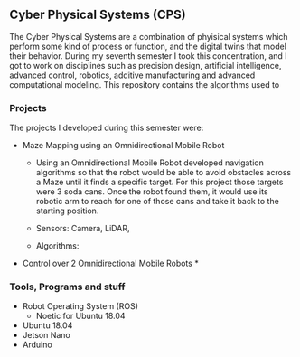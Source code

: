 ## Cyber Physical Systems (CPS)
The Cyber Physical Systems are a combination of phyisical systems which 
perform some kind of process or function, and the digital twins that model 
their behavior. During my seventh semester I took this concentration, and 
I got to work on disciplines such as precision design, artificial intelligence, 
advanced control, robotics, additive manufacturing and advanced computational 
modeling. This repository contains the algorithms used to 


### Projects
The projects I developed during this semester were:
* Maze Mapping using an Omnidirectional Mobile Robot
    * Using an Omnidirectional Mobile Robot developed navigation algorithms so that
      the robot would be able to avoid obstacles across a Maze until it finds a specific
      target. For this project those targets were 3 soda cans. Once the robot found them,
      it would use its robotic arm to reach for one of those cans and take it back to the
      starting position.
      
    * Sensors: Camera, LiDAR,
    * Algorithms: 
* Control over 2 Omnidirectional Mobile Robots
    * 


### Tools, Programs and stuff
* Robot Operating System (ROS)
    * Noetic for Ubuntu 18.04
* Ubuntu 18.04
* Jetson Nano
* Arduino

